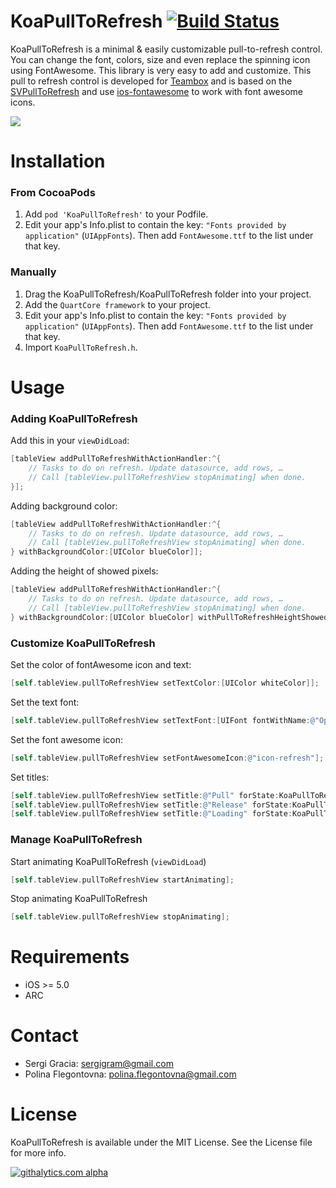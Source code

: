 KoaPullToRefresh [![Build Status](https://travis-ci.org/sergigracia/KoaPullToRefresh.png)](https://travis-ci.org/sergigracia/KoaPullToRefresh)
================
KoaPullToRefresh is a minimal & easily customizable pull-to-refresh control. You can change the font, colors, size and even replace the spinning icon using FontAwesome. This library is very easy to add and customize. This pull to refresh control is developed for [Teambox](http://teambox.com) and is based on the [SVPullToRefresh](https://github.com/samvermette/SVPullToRefresh) and use [ios-fontawesome](https://github.com/alexdrone/ios-fontawesome) to work with font awesome icons.

![](https://dl.dropbox.com/s/z3c413vrrfsxfez/KoaPullToRefresh_S1.png)

Installation
============
### From CocoaPods
1. Add ```pod 'KoaPullToRefresh'``` to your Podfile.
2. Edit your app's Info.plist to contain the key: ```"Fonts provided by application"``` (```UIAppFonts```). Then add ```FontAwesome.ttf``` to the list under that key.

### Manually
1. Drag the KoaPullToRefresh/KoaPullToRefresh folder into your project.
2. Add the ```QuartCore framework``` to your project.
3. Edit your app's Info.plist to contain the key: ```"Fonts provided by application"``` (```UIAppFonts```). Then add ```FontAwesome.ttf``` to the list under that key.
4. Import ```KoaPullToRefresh.h```.

Usage
=====
### Adding KoaPullToRefresh
Add this in your ```viewDidLoad```:

```objective-c
[tableView addPullToRefreshWithActionHandler:^{
	// Tasks to do on refresh. Update datasource, add rows, …
	// Call [tableView.pullToRefreshView stopAnimating] when done.
}];
```

Adding background color:

```objective-c
[tableView addPullToRefreshWithActionHandler:^{
	// Tasks to do on refresh. Update datasource, add rows, …
	// Call [tableView.pullToRefreshView stopAnimating] when done.
} withBackgroundColor:[UIColor blueColor]];
```

Adding the height of showed pixels:

```objective-c
[tableView addPullToRefreshWithActionHandler:^{
	// Tasks to do on refresh. Update datasource, add rows, …
	// Call [tableView.pullToRefreshView stopAnimating] when done.
} withBackgroundColor:[UIColor blueColor] withPullToRefreshHeightShowed:2];
```

### Customize KoaPullToRefresh

Set the color of fontAwesome icon and text:

```objective-c
[self.tableView.pullToRefreshView setTextColor:[UIColor whiteColor]];
```

Set the text font:

```objective-c
[self.tableView.pullToRefreshView setTextFont:[UIFont fontWithName:@"OpenSans-Bold" size:14]];
```

Set the font awesome icon:

```objective-c
[self.tableView.pullToRefreshView setFontAwesomeIcon:@"icon-refresh"];
```

Set titles:

```objective-c
[self.tableView.pullToRefreshView setTitle:@"Pull" forState:KoaPullToRefreshStateStopped];
[self.tableView.pullToRefreshView setTitle:@"Release" forState:KoaPullToRefreshStateTriggered];
[self.tableView.pullToRefreshView setTitle:@"Loading" forState:KoaPullToRefreshStateLoading];
```

### Manage KoaPullToRefresh

Start animating KoaPullToRefresh (```viewDidLoad```)

```objective-c
[self.tableView.pullToRefreshView startAnimating];
```

Stop animating KoaPullToRefresh

```objective-c
[self.tableView.pullToRefreshView stopAnimating];
```

Requirements
============
* iOS >= 5.0
* ARC

Contact
=======
* Sergi Gracia: sergigram@gmail.com
* Polina Flegontovna: polina.flegontovna@gmail.com

License
=======
KoaPullToRefresh is available under the MIT License. See the License file for more info.

[![githalytics.com alpha](https://cruel-carlota.pagodabox.com/a2cc0b866193ddfa6f06c859bc7ef2ec "githalytics.com")](http://githalytics.com/sergigracia/KoaPullToRefresh)